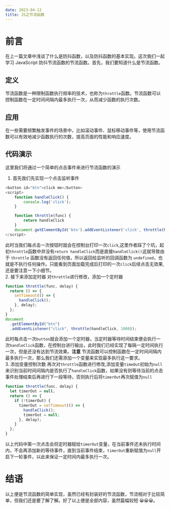 ```yaml
---
date: 2023-04-12
title: JS之节流函数
---
```


# 前言

在上一篇文章中浅谈了什么是防抖函数，以及防抖函数的基本实现。这次我们一起学习 JavaScript 防抖节流函数的节流函数。首先，我们要知道什么是节流函数。

## 定义

节流函数是一种限制函数执行频率的技术，也称为`throttle`函数。节流函数可以控制函数在一定时间间隔内最多执行一次，从而减少函数的执行次数。

## 应用

在一些需要频繁触发事件的场景中，比如滚动事件、鼠标移动事件等，使用节流函数可以有效地减少函数执行的次数，提高页面的性能和响应速度。

## 代码演示

这里我们将通过一个简单的点击事件来进行节流函数的演示

1. 首先我们先实现一个点击监听事件

```js
<button id="btn">click me</button>
<script>
    function handleClick() {
        console.log('click');
    }

    function throttle(func) {
        return handleClick
    }
    document.getElementById('btn').addEventListener('click', throttle(handleClick));
</script>
```

此时当我们每点击一次按钮时就会在控制台打印一次`click`,这里作者踩了个坑，起初`throttle`函数中并没有`return handleClick`而是直接`handleClick()`这就导致由于 `throttle` 函数没有返回任何值，所以返回给监听的回调函数为 `undefined`，也就是不执行任何操作。只能看到页面加载完成后打印的一次`click`后续点击无效果,还是要注意一下小细节。  
2. 接下来添加定时器
对`throttle`进行修改，添加一个定时器

```js
function throttle(func, delay) {
  return () => {
    setTimeout(() => {
      handleClick();
    }, delay);
  };
}
document
  .getElementById("btn")
  .addEventListener("click", throttle(handleClick, 1000));
```

此时每点击一次`button`就会添加一个定时器，当定时器等待时间结束便会执行一次`handleClick`函数，在控制台进行输出，此时我们已经实现了每隔一定时间执行一次，但是还没有达到节流效果。**注意** 节流函数可以控制函数在一定时间间隔内最多执行一次，那么我们还需添加一个变量来实现最多执行这一要求。  
3. 添加变量控制次数
再次对`throttle`函数进行修改,添加变量`timeOut`初始为`null` 来识别当前时间间隔内是否执行了`handleClick`函数，如果没有则等待当前的点击事件处理结束后再进行下一段等待，否则执行后将`timerOut`再次赋值为`null`

```js
function throttle(func, delay) {
  let timerOut = null;
  return () => {
    if (!timerOut) {
      timerOut = setTimeout(() => {
        handleClick();
        timerOut = null;
      }, delay);
    }
  };
}
```

以上代码中第一次点击会将定时器赋给`timerOut`变量，在当前事件还未执行时间内，不会再添加新的等待事件，直到当前事件结束，`timerOut`重新赋值为`null`开启下一轮事件，以此来保证一定时间内最多执行一次。

# 结语

以上便是节流函数的简单实现，虽然已经有封装好的节流函数，节流相对于比较简单，但我们还是要了解了解。好了以上便是全部内容，虽然篇幅较短 😀😀😀。
